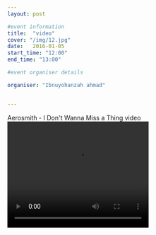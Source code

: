 ```yaml
---
layout: post

#event information
title:  "video"
cover: "/img/12.jpg"
date:   2016-01-05
start_time: "12:00"
end_time: "13:00"

#event organiser details

organiser: "Ibnuyohanzah ahmad"


---
```


<html manifest="cache-manifest.manifest">
<body>

<div id="result"></div>

<script>
// Check browser support
if (typeof(Storage) !== "undefined") {
    // Store
    localStorage.setItem("Aerosmith", "I Don't Wanna Miss a Thing");
    // Retrieve
    document.getElementById("result").innerHTML = localStorage.getItem("lastname");
} else {
    document.getElementById("result").innerHTML = "Sorry, your browser does not support Web Storage...";
}
</script>

 </body>
</html>

<p>Aerosmith - I Don't Wanna Miss a Thing video <br>
<video src="/img/Aerosmith - I Don't Wanna Miss a Thing vidoe.oog" width="320" height="240" controls="controls">
Your browser does not support the video tag.
</video>
